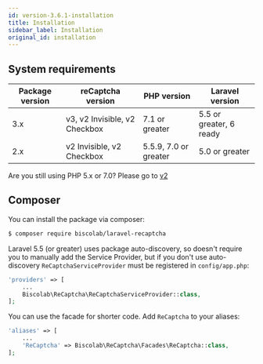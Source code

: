 ```yaml
---
id: version-3.6.1-installation
title: Installation
sidebar_label: Installation
original_id: installation
---
```


## System requirements

| Package version | reCaptcha version | PHP version | Laravel version |
|-----------------|--------------------|-------------|-----------------|
| 3.x             | v3, v2 Invisible, v2 Checkbox | 7.1 or greater | 5.5 or greater, 6 ready |
| 2.x             | v2 Invisible, v2 Checkbox | 5.5.9, 7.0 or greater | 5.0 or greater |

Are you still using PHP 5.x or 7.0? Please go to <a href="/docs/2.0.4/installation">v2</a>

## Composer

You can install the package via composer:
```sh
$ composer require biscolab/laravel-recaptcha
```
Laravel 5.5 (or greater) uses package auto-discovery, so doesn't require you to manually add the Service Provider, but if you don't use auto-discovery `ReCaptchaServiceProvider` must be registered in `config/app.php`:
```php
'providers' => [
    ...
    Biscolab\ReCaptcha\ReCaptchaServiceProvider::class,
];
```
You can use the facade for shorter code. Add `ReCaptcha` to your aliases:
```php
'aliases' => [
    ...
    'ReCaptcha' => Biscolab\ReCaptcha\Facades\ReCaptcha::class,
];
```